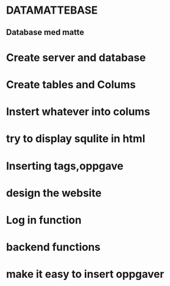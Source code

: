 # DATAMATTEBASE
## Database med matte

# Create  server and database
# Create tables and Colums
# Instert whatever into colums
# try to display squlite in html
# Inserting tags,oppgave
# design the website
# Log in function
# backend functions
# make it easy to insert oppgaver
